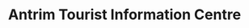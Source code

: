 ---
title: "Antrim Tourist Information Centre"
address: "Antrim Tourist Information Centre, The Old Courthouse Market Square, Antrim, Co. Antrim, BT41 4AW"
tel: "+44 (0)28 9442 8331"
county: "Antrim"
category: "Game Angling"
type: "Content"
lat: "54.714759826660156"
lng: "-6.2200751304626465"
---